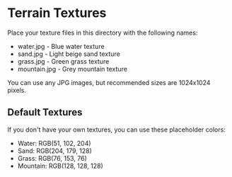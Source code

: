# Terrain Textures

Place your texture files in this directory with the following names:
- water.jpg - Blue water texture
- sand.jpg - Light beige sand texture
- grass.jpg - Green grass texture
- mountain.jpg - Grey mountain texture

You can use any JPG images, but recommended sizes are 1024x1024 pixels.

## Default Textures
If you don't have your own textures, you can use these placeholder colors:
- Water: RGB(51, 102, 204)
- Sand: RGB(204, 179, 128)
- Grass: RGB(76, 153, 76)
- Mountain: RGB(128, 128, 128) 